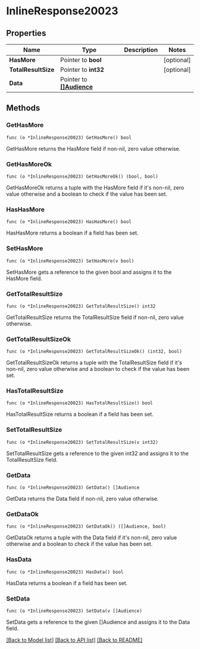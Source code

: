 # InlineResponse20023

## Properties

Name | Type | Description | Notes
------------ | ------------- | ------------- | -------------
**HasMore** | Pointer to **bool** |  | [optional] 
**TotalResultSize** | Pointer to **int32** |  | [optional] 
**Data** | Pointer to [**[]Audience**](Audience.md) |  | 

## Methods

### GetHasMore

`func (o *InlineResponse20023) GetHasMore() bool`

GetHasMore returns the HasMore field if non-nil, zero value otherwise.

### GetHasMoreOk

`func (o *InlineResponse20023) GetHasMoreOk() (bool, bool)`

GetHasMoreOk returns a tuple with the HasMore field if it's non-nil, zero value otherwise
and a boolean to check if the value has been set.

### HasHasMore

`func (o *InlineResponse20023) HasHasMore() bool`

HasHasMore returns a boolean if a field has been set.

### SetHasMore

`func (o *InlineResponse20023) SetHasMore(v bool)`

SetHasMore gets a reference to the given bool and assigns it to the HasMore field.

### GetTotalResultSize

`func (o *InlineResponse20023) GetTotalResultSize() int32`

GetTotalResultSize returns the TotalResultSize field if non-nil, zero value otherwise.

### GetTotalResultSizeOk

`func (o *InlineResponse20023) GetTotalResultSizeOk() (int32, bool)`

GetTotalResultSizeOk returns a tuple with the TotalResultSize field if it's non-nil, zero value otherwise
and a boolean to check if the value has been set.

### HasTotalResultSize

`func (o *InlineResponse20023) HasTotalResultSize() bool`

HasTotalResultSize returns a boolean if a field has been set.

### SetTotalResultSize

`func (o *InlineResponse20023) SetTotalResultSize(v int32)`

SetTotalResultSize gets a reference to the given int32 and assigns it to the TotalResultSize field.

### GetData

`func (o *InlineResponse20023) GetData() []Audience`

GetData returns the Data field if non-nil, zero value otherwise.

### GetDataOk

`func (o *InlineResponse20023) GetDataOk() ([]Audience, bool)`

GetDataOk returns a tuple with the Data field if it's non-nil, zero value otherwise
and a boolean to check if the value has been set.

### HasData

`func (o *InlineResponse20023) HasData() bool`

HasData returns a boolean if a field has been set.

### SetData

`func (o *InlineResponse20023) SetData(v []Audience)`

SetData gets a reference to the given []Audience and assigns it to the Data field.


[[Back to Model list]](../README.md#documentation-for-models) [[Back to API list]](../README.md#documentation-for-api-endpoints) [[Back to README]](../README.md)


